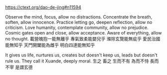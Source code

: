 https://ctext.org/dao-de-jing#n11594

Observe the mind, focus, allow no distractions.
Concentrate the breath, soften, allow innocence.
Practice letting go, deepen reflection, allow no criticism.
Love humanity, contemplate community, allow no prejudice.
Cosmic gates open and close, allow acceptance.
Aware of everything, allow no thought.
載營魄抱一能無離乎
專氣致柔能嬰兒乎
滌除玄覽能無疵乎
愛民治國能無知乎
天門開闔能為雌乎
明白四達能無知乎

It gives us life,
nurtures us,
creates but doesn't keep us,
leads but doesn't rule us.
They call it Xuande, deeply moral.
生之
畜之
生而不有
為而不恃
長而不宰
是謂玄德
